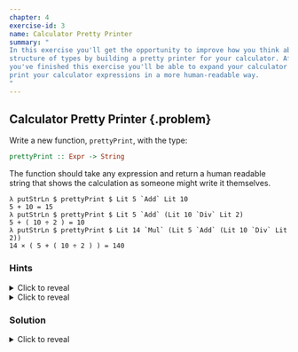 ```yaml
---
chapter: 4
exercise-id: 3
name: Calculator Pretty Printer
summary: "
In this exercise you'll get the opportunity to improve how you think about the
structure of types by building a pretty printer for your calculator. After
you've finished this exercise you'll be able to expand your calculator to
print your calculator expressions in a more human-readable way.
"
---
```


## Calculator Pretty Printer {.problem}

Write a new function, `prettyPrint`, with the type:

```haskell
prettyPrint :: Expr -> String
```

The function should take any expression and return a human readable string that
shows the calculation as someone might write it themselves.

```
λ putStrLn $ prettyPrint $ Lit 5 `Add` Lit 10
5 + 10 = 15
λ putStrLn $ prettyPrint $ Lit 5 `Add` (Lit 10 `Div` Lit 2)
5 + ( 10 ÷ 2 ) = 10
λ putStrLn $ prettyPrint $ Lit 14 `Mul` (Lit 5 `Add` (Lit 10 `Div` Lit 2))
14 × ( 5 + ( 10 ÷ 2 ) ) = 140
```

### Hints

<div class="hints">

<details>
<summary>Click to reveal</summary>
If you are getting stuck on grouping with parentheses, try starting with a
version that doesn't use parentheses at all. Next, refactor your code so that it
adds parentheses around every expression.
</details>
</div>

<details>
<summary>Click to reveal</summary>
Try adding a helper function that will prety print an expression and add
parentheses around it afterwards, if the expression isn't a `Lit` value.
</details>

### Solution

<div class="solution">

<details>
<summary>Click to reveal</summary>

This exercise is tricky because it requires that we think carefully about how we
carry information along when we traverse a data structure. We're forced to think
about how we can know when to add parentheses to an expression.

When faced with a tricky problem like this, it sometimes helps to defer solving
the tricky part and, instead, to focus on solving the easier parts of the
problem. In our case, we can start by avoiding dealing with parentheses and
instead write a version of the program that doesn't know about order of
operations and prints the expression out naively. Let's take a look at this
naive pretty printer along side our `eval` function

```haskell
eval :: Expr -> Int
eval expr =
  case expr of
    Lit num -> num
    Add arg1 arg2 -> eval' (+) arg1 arg2
    Sub arg1 arg2 -> eval' (-) arg1 arg2
    Mul arg1 arg2 -> eval' (*) arg1 arg2
    Div arg1 arg2 -> eval' div arg1 arg2
    where
      eval' :: (Int -> Int -> Int) -> Expr -> Expr -> Int
      eval' operator arg1 arg2 =
        operator (eval arg1) (eval arg2)

prettyPrintNoParens :: Expr -> String
prettyPrintNoParens expr =
  prettyPrint' expr <> " = " <> show result
  where
    result = eval expr
    prettyPrint' e =
      case e of
        Lit n -> show n
        Sub a b -> prettyOperation " - " a b
        Add a b -> prettyOperation " + " a b
        Mul a b -> prettyOperation " × " a b
        Div a b -> prettyOperation " ÷ " a b

    prettyOperation :: String -> Expr -> Expr -> String
    prettyOperation op a b =
      prettyPrint' a <> op <> prettyPrint' b
```

You'll notice that there's a lot of similarity in our two functions. Both have a
case expression that's matching the particular operation that we're dealing
with, and both pass in the relevant operator while calling out to a helper
function that recursively deals with each sub-expression. The biggest changes
are that we've moved the entire case expression into a helper function, and
we're dealing with strings and using the `(<>)` operator, instead of dealing
with numbers and using function application.

Before we move on, let's run this version of our pretty printer with our input
so we can see it in action:

```haskell
λ putStrLn $ prettyPrintNoParens $ Lit 5 `Add` Lit 10
5 + 10 = 15

λ putStrLn $ prettyPrintNoParens $ Lit 5 `Add` (Lit 10 `Div` Lit 2)
5 + 10 ÷ 2 = 10

λ putStrLn $ prettyPrintNoParens $ Lit 14 `Mul` (Lit 5 `Add` (Lit 10 `Div` Lit 2))
14 × 5 + 10 ÷ 2 = 140
```

Everything's looking right so far. Let's see if we can add parentheses. We can
make a very small change to our program to add parentheses naively. Each time we
print an operation using `prettyOperation` we can add parentheses to the
output. This is a small change that gets us most of the way toward the answer:

```haskell
prettyPrintSimple :: Expr -> String
prettyPrintSimple expr =
  prettyPrint' expr <> " = " <> show result
  where
    result = eval expr
    prettyPrint' e =
      case e of
        Lit n -> show n
        Sub a b -> prettyOperation " - " a b
        Add a b -> prettyOperation " + " a b
        Mul a b -> prettyOperation " × " a b
        Div a b -> prettyOperation " ÷ " a b

    prettyOperation op a b =
      "(" <> prettyPrint' a <> op <> prettyPrint' b <> ")"
```

Let's run this version and see how it compares to our earlier version with no
parentheses:

```haskell
λ putStrLn $ prettyPrintSimple $ Lit 5 `Add` Lit 10
(5 + 10) = 15

λ putStrLn $ prettyPrintSimple $ Lit 5 `Add` (Lit 10 `Div` Lit 2)
(5 + (10 ÷ 2)) = 10

λ putStrLn $ prettyPrintSimple $ Lit 14 `Mul` (Lit 5 `Add` (Lit 10 `Div` Lit 2))
(14 × (5 + (10 ÷ 2))) = 140
```

This is pretty close to our goal, but we're still generating an extra set of
parentheses. We need to print the outermost part of the expression without the
parentheses, then add them for more nested expressions. Naively, we can write
two versions of `prettyPrint'` that have our different behaviors:

```haskell
prettyPrintNoExtraParens :: Expr -> String
prettyPrintNoExtraParens expr =
  prettyPrint' expr <> " = " <> show result
  where
    result = eval expr
    prettyPrint' e =
      case e of
        Lit n -> show n
        Sub a b -> prettyOperation " - " a b
        Add a b -> prettyOperation " + " a b
        Mul a b -> prettyOperation " × " a b
        Div a b -> prettyOperation " ÷ " a b

    prettyWithParens e =
      case e of
        Lit n -> show n
        Sub a b -> "(" <> prettyOperation " - " a b <> ")"
        Add a b -> "(" <> prettyOperation " + " a b <> ")"
        Mul a b -> "(" <> prettyOperation " × " a b <> ")"
        Div a b -> "(" <> prettyOperation " ÷ " a b <> ")"

    prettyOperation op a b =
      prettyWithParens a <> op <>  prettyWithParens b
```

If we run through our examples, you'll see that this works exactly as expected:

```haskell
λ putStrLn $ prettyPrintNoExtraParens $ Lit 5 `Add` Lit 10
5 + 10 = 15

λ putStrLn $ prettyPrintNoExtraParens $ Lit 5 `Add` (Lit 10 `Div` Lit 2)
5 + (10 ÷ 2) = 10

λ putStrLn $ prettyPrintNoExtraParens $ Lit 14 `Mul` (Lit 5 `Add` (Lit 10 `Div` Lit 2))
14 × (5 + (10 ÷ 2)) = 140
```

Our code works! It's a little bit unsatisfying though. If we want to add more
operations, or change the way an operation is printed, we'd need to change it
twice. That's twice as much work even if everything goes right, and twice as
many opportunities for a mistake. Let's look at a refactored example and see how
we can do better:

```haskell
prettyPrint :: Expr -> String
prettyPrint expr =
  prettyPrint' expr <> " = " <> show result
  where
    result = eval expr
    prettyPrint' = prettyPrintWrapped id
    prettyWithParens = prettyPrintWrapped $ \pretty -> "(" <> pretty <> ")"
    prettyPrintWrapped wrapper e =
      case e of
        Lit n -> show n
        Sub a b -> wrapper $ prettyOperation " - " a b
        Add a b -> wrapper $ prettyOperation " + " a b
        Mul a b -> wrapper $ prettyOperation " × " a b
        Div a b -> wrapper $ prettyOperation " ÷ " a b
    prettyOperation op a b =
      prettyWithParens a <> op <>  prettyWithParens b
```

In this version of our code, we've factored out the decision about whether or not to
add parentheses so that it's separate from the code that displays each
expression. In our initial call from `prettyPrint'` we pass in `id`, which
leaves the rendered expression unmodified. Later, when we call the code from
`prettyWithParens` we pass in a function that will wrap the expression in
parentheses. Let's give this a shot and see if it works:

```haskell
λ putStrLn $ prettyPrint $ Lit 5 `Add` Lit 10
5 + 10 = 15

λ putStrLn $ prettyPrint $ Lit 5 `Add` (Lit 10 `Div` Lit 2)
5 + (10 ÷ 2) = 10

λ putStrLn $ prettyPrint $ Lit 14 `Mul` (Lit 5 `Add` (Lit 10 `Div` Lit 2))
14 × (5 + (10 ÷ 2)) = 140
```

Success! Like our earlier version, this function avoids adding an extra set of
parentheses to the outside of our expresion. This time, it does it without the
need to define the pretty printing function twice.

</details>
</div>

